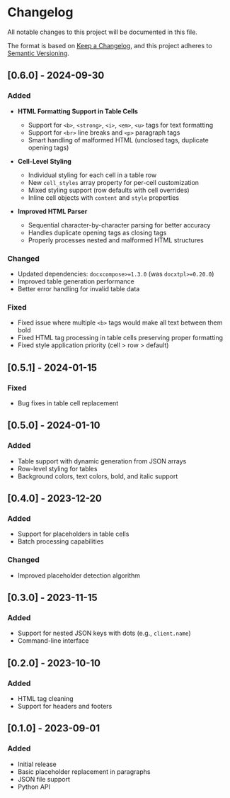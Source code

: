 # Changelog

All notable changes to this project will be documented in this file.

The format is based on [Keep a Changelog](https://keepachangelog.com/en/1.0.0/),
and this project adheres to [Semantic Versioning](https://semver.org/spec/v2.0.0.html).

## [0.6.0] - 2024-09-30

### Added
- **HTML Formatting Support in Table Cells**
  - Support for `<b>`, `<strong>`, `<i>`, `<em>`, `<u>` tags for text formatting
  - Support for `<br>` line breaks and `<p>` paragraph tags
  - Smart handling of malformed HTML (unclosed tags, duplicate opening tags)

- **Cell-Level Styling**
  - Individual styling for each cell in a table row
  - New `cell_styles` array property for per-cell customization
  - Mixed styling support (row defaults with cell overrides)
  - Inline cell objects with `content` and `style` properties

- **Improved HTML Parser**
  - Sequential character-by-character parsing for better accuracy
  - Handles duplicate opening tags as closing tags
  - Properly processes nested and malformed HTML structures

### Changed
- Updated dependencies: `docxcompose>=1.3.0` (was `docxtpl>=0.20.0`)
- Improved table generation performance
- Better error handling for invalid table data

### Fixed
- Fixed issue where multiple `<b>` tags would make all text between them bold
- Fixed HTML tag processing in table cells preserving proper formatting
- Fixed style application priority (cell > row > default)

## [0.5.1] - 2024-01-15

### Fixed
- Bug fixes in table cell replacement

## [0.5.0] - 2024-01-10

### Added
- Table support with dynamic generation from JSON arrays
- Row-level styling for tables
- Background colors, text colors, bold, and italic support

## [0.4.0] - 2023-12-20

### Added
- Support for placeholders in table cells
- Batch processing capabilities

### Changed
- Improved placeholder detection algorithm

## [0.3.0] - 2023-11-15

### Added
- Support for nested JSON keys with dots (e.g., `client.name`)
- Command-line interface

## [0.2.0] - 2023-10-10

### Added
- HTML tag cleaning
- Support for headers and footers

## [0.1.0] - 2023-09-01

### Added
- Initial release
- Basic placeholder replacement in paragraphs
- JSON file support
- Python API
